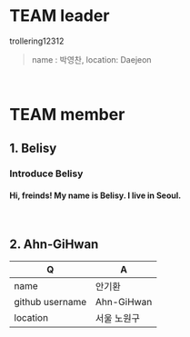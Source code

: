 # **TEAM leader**  
trollering12312  
> name : 박영찬, location: Daejeon  

<br> 

# **TEAM member**   
## 1. Belisy 
### Introduce Belisy 
#### Hi, freinds! My name is Belisy. I live in Seoul.  

<br> 

## 2. Ahn-GiHwan  
| Q | A | 
| -- | -- | 
| name | 안기환 | 
| github username | Ahn-GiHwan | 
| location | 서울 노원구 | 